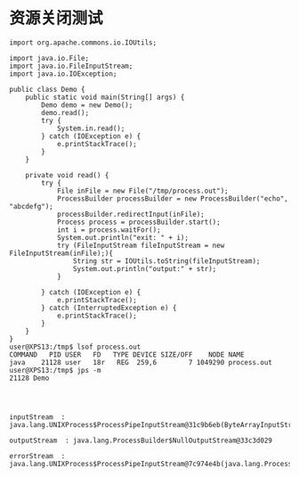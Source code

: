 # 资源关闭测试    

    import org.apache.commons.io.IOUtils;
    
    import java.io.File;
    import java.io.FileInputStream;
    import java.io.IOException;
    
    public class Demo {
        public static void main(String[] args) {
            Demo demo = new Demo();
            demo.read();
            try {
                System.in.read();
            } catch (IOException e) {
                e.printStackTrace();
            }
        }
    
        private void read() {
            try {
                File inFile = new File("/tmp/process.out");
                ProcessBuilder processBuilder = new ProcessBuilder("echo", "abcdefg");
                processBuilder.redirectInput(inFile);
                Process process = processBuilder.start();
                int i = process.waitFor();
                System.out.println("exit: " + i);
                try (FileInputStream fileInputStream = new FileInputStream(inFile);){
                    String str = IOUtils.toString(fileInputStream);
                    System.out.println("output:" + str);
                }
    
            } catch (IOException e) {
                e.printStackTrace();
            } catch (InterruptedException e) {
                e.printStackTrace();
            }
        }
    }
    user@XPS13:/tmp$ lsof process.out 
    COMMAND   PID USER   FD   TYPE DEVICE SIZE/OFF    NODE NAME
    java    21128 user   18r   REG  259,6        7 1049290 process.out
    user@XPS13:/tmp$ jps -m
    21128 Demo




    inputStream  : java.lang.UNIXProcess$ProcessPipeInputStream@31c9b6eb(ByteArrayInputStream)
    
    outputStream  : java.lang.ProcessBuilder$NullOutputStream@33c3d029
    
    errorStream  : java.lang.UNIXProcess$ProcessPipeInputStream@7c974e4b(java.lang.ProcessBuilder$NullInputStream)
